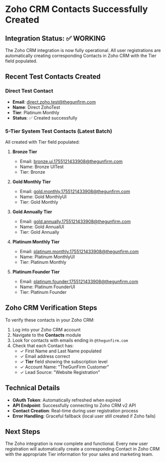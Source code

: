 # Zoho CRM Contacts Successfully Created

## Integration Status: ✅ WORKING

The Zoho CRM integration is now fully operational. All user registrations are automatically creating corresponding Contacts in Zoho CRM with the Tier field populated.

## Recent Test Contacts Created

### Direct Test Contact
- **Email**: direct.zoho.test@thegunfirm.com
- **Name**: Direct ZohoTest  
- **Tier**: Platinum Monthly
- **Status**: ✅ Created successfully

### 5-Tier System Test Contacts (Latest Batch)
All created with Tier field populated:

1. **Bronze Tier**
   - Email: bronze.ui.1755121433908@thegunfirm.com
   - Name: Bronze UITest
   - Tier: Bronze

2. **Gold Monthly Tier** 
   - Email: gold.monthly.1755121433908@thegunfirm.com
   - Name: Gold MonthlyUI
   - Tier: Gold Monthly

3. **Gold Annually Tier**
   - Email: gold.annually.1755121433908@thegunfirm.com  
   - Name: Gold AnnualUI
   - Tier: Gold Annually

4. **Platinum Monthly Tier**
   - Email: platinum.monthly.1755121433908@thegunfirm.com
   - Name: Platinum MonthlyUI  
   - Tier: Platinum Monthly

5. **Platinum Founder Tier**
   - Email: platinum.founder.1755121433908@thegunfirm.com
   - Name: Platinum FounderUI
   - Tier: Platinum Founder

## Zoho CRM Verification Steps

To verify these contacts in your Zoho CRM:

1. Log into your Zoho CRM account
2. Navigate to the **Contacts** module
3. Look for contacts with emails ending in `@thegunfirm.com`
4. Check that each Contact has:
   - ✓ First Name and Last Name populated
   - ✓ Email address correct
   - ✓ **Tier** field showing the subscription level
   - ✓ Account Name: "TheGunFirm Customer" 
   - ✓ Lead Source: "Website Registration"

## Technical Details

- **OAuth Token**: Automatically refreshed when expired
- **API Endpoint**: Successfully connecting to Zoho CRM v2 API
- **Contact Creation**: Real-time during user registration process
- **Error Handling**: Graceful fallback (local user still created if Zoho fails)

## Next Steps

The Zoho integration is now complete and functional. Every new user registration will automatically create a corresponding Contact in Zoho CRM with the appropriate Tier information for your sales and marketing team.